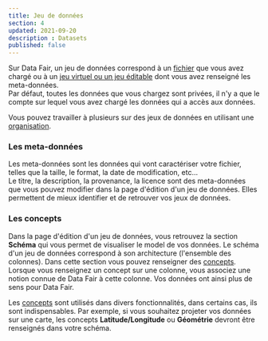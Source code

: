 ```yaml
---
title: Jeu de données
section: 4
updated: 2021-09-20
description : Datasets
published: false
---
```


Sur Data Fair, un jeu de données correspond à un [fichier](./user-guide-backoffice/file-formats) que vous avez chargé ou à un [jeu virtuel ou un jeu éditable](./user-guide-backoffice/import-dataset) dont vous avez renseigné les meta-données.  
Par défaut, toutes les données que vous chargez sont privées, il n'y a que le compte sur lequel vous avez chargé les données qui a accès aux données.

Vous pouvez travailler à plusieurs sur des jeux de données en utilisant une [organisation](./user-guide-backoffice/organisation).


### Les meta-données

Les meta-données sont les données qui vont caractériser votre fichier, telles que la taille, le format, la date de modification, etc...  
Le titre, la description, la provenance, la licence sont des meta-données que vous pouvez modifier dans la page d'édition d'un jeu de données. Elles permettent de mieux identifier et de retrouver vos jeux de données.

### Les concepts

Dans la page d'édition d'un jeu de données, vous retrouvez la section **Schéma** qui vous permet de visualiser le model de vos données. Le schéma d'un jeu de données correspond à son architecture (l'ensemble des colonnes). Dans cette section vous pouvez renseigner des [concepts](./user-guide-backoffice/concept). Lorsque vous renseignez un concept sur une colonne, vous associez une notion connue de Data Fair à cette colonne. Vos données ont ainsi plus de sens pour Data Fair.

Les [concepts](./user-guide-backoffice/concept) sont utilisés dans divers fonctionnalités, dans certains cas, ils sont indispensables. Par exemple, si vous souhaitez projeter vos données sur une carte, les concepts **Latitude/Longitude** ou **Géométrie** devront être renseignés dans votre schéma.
